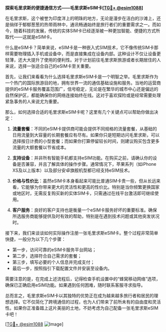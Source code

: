 **探索毛里求斯的便捷通信方式——毛里求斯eSIM卡[[TG💪+ @esim1088](https://t.me/s/esim1088)]**

在毛里求斯，这个被誉为印度洋上的明珠的地方，无论是漫步在洁白的沙滩上，还是徜徉于郁郁葱葱的热带雨林中，通讯畅通始终是旅行者们的重要需求之一。而如今，随着科技的发展，传统的实体SIM卡已经逐渐被一种更加智能、便捷的方式所取代——这就是eSIM卡。

什么是eSIM卡？简单来说，eSIM卡是一种嵌入式SIM技术，它不像传统SIM卡那样需要物理插入手机或设备中，而是直接集成在设备内部。这种设计不仅让设备更轻薄，还大大提升了使用的便利性。对于计划前往毛里求斯旅游或者长期居住的人来说，选择一张适合自己的eSIM卡至关重要。

首先，让我们来看看为什么选择毛里求斯eSIM卡是一个明智之举。毛里求斯作为一个热门的国际旅游目的地，拥有世界一流的通信基础设施和服务。当地的运营商提供的eSIM卡服务覆盖范围广，信号稳定，无论是在繁华的城市中心还是偏远的自然保护区，都能确保你的网络连接始终在线。这对于喜欢探险或是经常需要处理紧急事务的人来说尤为重要。

那么，如何选择合适的毛里求斯eSIM卡呢？这里有几个关键点可以帮助你做出决定：

1. **流量套餐**：不同的eSIM卡提供商可能会提供不同规格的流量套餐，从基础的日用流量到大容量的长期套餐应有尽有。如果你只是短期访问毛里求斯，可以选择按日计费的小型套餐；而如果你打算停留较长时间，则建议购买包含更多流量的大额套餐以节省成本。

2. **支持设备**：并非所有智能手机都支持eSIM功能。在购买之前，请确认你的设备是否兼容，并且了解具体的操作步骤。通常情况下，苹果系列（如iPhone XS及以上版本）以及部分安卓旗舰机型都已经支持eSIM技术。

3. **价格与性价比**：虽然eSIM卡本身看起来可能比普通SIM卡贵一些，但从长远来看，它能够为你带来更大的灵活性和更高的性价比。特别是当你频繁更换国家或地区时，无需反复购买新的实体SIM卡，只需通过在线平台激活即可继续使用。

4. **客户服务**：良好的客户支持也是衡量一个eSIM卡服务好坏的重要标准。确保所选服务商能够提供及时有效的帮助，特别是在遇到技术问题或其他突发状况时。

接下来，我们来谈谈如何实际操作注册一张毛里求斯eSIM卡。整个过程非常简单快捷，一般分为以下几个步骤：
- 第一步，访问可靠的eSIM卡服务平台网站；
- 第二步，选择符合自己需求的套餐；
- 第三步，填写必要的个人信息并完成支付；
- 最后一步，按照指引下载配置文件并安装至设备内。

需要注意的是，在完成上述流程后，记得检查手机设置中的“蜂窝移动网络”选项，确保已正确启用eSIM功能。如果遇到任何困难，随时联系客服寻求指导。

总而言之，毛里求斯eSIM卡以其独特的优势正在成为越来越多旅行者和居民的理想选择。它不仅简化了跨境通信的过程，也为人们带来了前所未有的自由度和灵活性。如果你正准备踏上这片美丽的土地，不妨考虑为自己配备一张毛里求斯eSIM卡吧！

[[TG💪+ @esim1088](https://t.me/s/esim1088) ![Image](https://i.postimg.cc/4NQfJmqS/Snipaste-2025-05-13-00-14-12.png)]